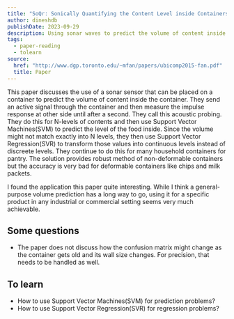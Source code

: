 ```yaml
---
title: "SoQr: Sonically Quantifying the Content Level inside Containers"
author: dineshdb
publishDate: 2023-09-29
description: Using sonar waves to predict the volume of content inside the container
tags:
  - paper-reading
  - tolearn
source:
  href: "http://www.dgp.toronto.edu/~mfan/papers/ubicomp2015-fan.pdf"
  title: Paper
---
```


This paper discusses the use of a sonar sensor that can be placed on a container
to predict the volume of content inside the container. They send an active
signal through the container and then measure the impulse response at other side
until after a second. They call this acoustic probing. They do this for N-levels
of contents and then use Support Vector Machines(SVM) to predict the level of
the food inside. Since the volume might not match exactly into N levels, they
then use Support Vector Regression(SVR) to transform those values into
continuous levels instead of discreete levels. They continue to do this for many
household containers for pantry. The solution provides robust method of
non-deformable containers but the accuracy is very bad for deformable containers
like chips and milk packets.

I found the application this paper quite interesting. While I think a
general-purpose volume prediction has a long way to go, using it for a specific
product in any industrial or commercial setting seems very much achievable.

## Some questions

- The paper does not discuss how the confusion matrix might change as the
  container gets old and its wall size changes. For precision, that needs to be
  handled as well.

## To learn

- How to use Support Vector Machines(SVM) for prediction problems?
- How to use Support Vector Regression(SVR) for regression problems?
